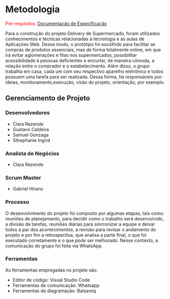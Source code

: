 
# Metodologia

<span style="color:red">Pré-requisitos: <a href="2-Especificação do Projeto.md"> Documentação de Especificação</a>

Para a construção do projeto Delivery de Supermercado, foram utilizados conhecimentos e técnicas relacionadas à tecnologia e às aulas de Aplicações Web. Desse modo, o protótipo foi escolhido para facilitar as compras de produtos essenciais, mas de forma totalmente online, em que irá evitar aglomerações e filas nos supermercados, possibilitar acessibilidade à pessoas deficientes e encurtar, de maneira cômoda, a relação entre o comprador e o estabelecimento. Além disso, o grupo trabalha em casa, cada um com seu respectivo aparelho eletrônico e todos possuem uma tarefa para ser realizada. Dessa forma, há responsáveis por: ideias, monitoramento,execução, visão do projeto, orientação, por exemplo. 


## Gerenciamento de Projeto

### Desenvolvedores
- Clara Rezende
- Gustavo Caldeira
- Samuel Gonzaga
- Sthephanie Ingrid

### Analista de Negócios
- Clara Rezende

### Scrum Master
- Gabriel Hirano


### Processo

O desenvolvimento do projeto foi composto por algumas etapas, tais como: reuniões de planejamento, para decidir como o trabalho será desenvolvido, a divisão de tarefas, reuniões diárias para sincronizar a equipe e deixar todos a par dos acontecimentos, a revisão para revisar o andamento do projeto e por fim a retrospectiva, que analisa a parte final, o que foi executado corretamente e o que pode ser melhorado. Nesse contexto, a comunicação do grupo foi feita via WhatsApp. 
 


### Ferramentas

As ferramentas empregadas no projeto são:

- Editor de código: Visual Studio Code
- Ferramentas de comunicação: Whatsapp
- Ferramentas de diagramação: Balsamiq

